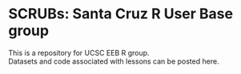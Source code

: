 # SCRUBs: Santa Cruz R User Base group
This is a repository for UCSC EEB R group.  
Datasets and code associated with lessons can be posted here.
